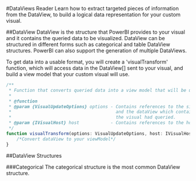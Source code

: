 #DataViews Reader
Learn how to extract targeted pieces of information from the DataView, to build a logical data representation for your custom visual.

##DataView
DataView is the structure that PowerBI provides to your visual and it contains the queried data to be visualized. DataView can be structured in different forms such as categorical and table DataView structures. PowerBI can also support the generation of multiple DataViews.

To get data into a usable format, you will create a 'visualTransform' function, which will access data in the DataView[] sent to your visual, and build a view model that your custom visual will use. 

```typescript
/**
 * Function that converts queried data into a view model that will be used by the visual
 *
 * @function
 * @param {VisualUpdateOptions} options - Contains references to the size of the container
 *                                        and the dataView which contains all the data
 *                                        the visual had queried.
 * @param {IVisualHost} host            - Contains references to the host which contains services
 */
function visualTransform(options: VisualUpdateOptions, host: IVisualHost): BarChartViewModel {
    /*Convert dataView to your viewModel*/
}
```

##DataView Structures

###Categorical
The categorical structure is the most common DataView structure. 